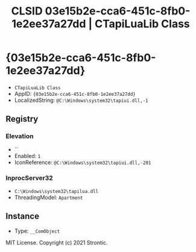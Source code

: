 ﻿---
title: "CLSID 03e15b2e-cca6-451c-8fb0-1e2ee37a27dd | CTapiLuaLib Class"
excerpt: What is COM-Object CLSID 03e15b2e-cca6-451c-8fb0-1e2ee37a27dd?
---

# {03e15b2e-cca6-451c-8fb0-1e2ee37a27dd}

* `CTapiLuaLib Class`
* AppID: `{03e15b2e-cca6-451c-8fb0-1e2ee37a27dd}`
* LocalizedString: `@C:\Windows\system32\tapiui.dll,-1`

## Registry


### Elevation

* ``
* Enabled: `1`
* IconReference: `@C:\Windows\system32\tapiui.dll,-201`

### InprocServer32

* `C:\Windows\system32\tapilua.dll`
* ThreadingModel: `Apartment`

## Instance

* Type: `__ComObject`

MIT License. Copyright (c) 2021 Strontic.


